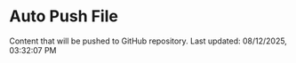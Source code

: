 # Auto Push File

Content that will be pushed to GitHub repository.
Last updated: 08/12/2025, 03:32:07 PM